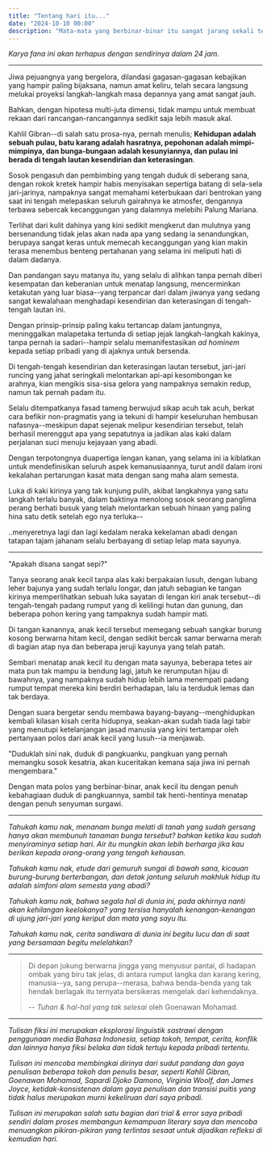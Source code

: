 ```yaml
---
title: "Tentang hari itu..."
date: "2024-10-10 00:00"
description: "Mata-mata yang berbinar-binar itu sangat jarang sekali terlihat."
---
```


_Karya fana ini akan terhapus dengan sendirinya dalam 24 jam._

---

Jiwa pejuangnya yang bergelora, dilandasi gagasan-gagasan kebajikan yang hampir paling bijaksana, namun amat keliru, telah secara langsung melukai proyeksi langkah-langkah masa depannya yang amat sangat jauh.

Bahkan, dengan hipotesa multi-juta dimensi, tidak mampu untuk membuat rekaan dari rancangan-rancangannya sedikit saja lebih masuk akal.

Kahlil Gibran--di salah satu prosa-nya, pernah menulis; __Kehidupan adalah sebuah pulau, batu karang adalah hasratnya, pepohonan adalah mimpi-mimpinya, dan bunga-bungaan adalah kesunyiannya, dan pulau ini berada di tengah lautan kesendirian dan keterasingan__.

Sosok pengasuh dan pembimbing yang tengah duduk di seberang sana, dengan rokok kretek hampir habis menyisakan sepertiga batang di sela-sela jari-jarinya, nampaknya sangat memahami keterbukaan dari bentrokan yang saat ini tengah melepaskan seluruh gairahnya ke atmosfer, dengannya terbawa sebercak kecanggungan yang dalamnya melebihi Palung Mariana.

Terlihat dari kulit dahinya yang kini sedikit mengkerut dan mulutnya yang bersenandung tidak jelas akan nada apa yang sedang ia senandungkan, berupaya sangat keras untuk memecah kecanggungan yang kian makin terasa menembus benteng pertahanan yang selama ini meliputi hati di dalam dadanya.

Dan pandangan sayu matanya itu, yang selalu di alihkan tanpa pernah diberi kesempatan dan keberanian untuk menatap langsung, mencerminkan ketakutan yang luar biasa--yang terpancar dari dalam jiwanya yang sedang sangat kewalahaan menghadapi kesendirian dan keterasingan di tengah-tengah lautan ini.

Dengan prinsip-prinsip paling kaku tertancap dalam jantungnya, meninggalkan malapetaka tertunda di setiap jejak langkah-langkah kakinya, tanpa pernah ia sadari--hampir selalu memanifestasikan _ad hominem_ kepada setiap pribadi yang di ajaknya untuk bersenda.

Di tengah-tengah kesendirian dan keterasingan lautan tersebut, jari-jari runcing yang jahat seringkali melontarkan api-api kesombongan ke arahnya, kian mengikis sisa-sisa gelora yang nampaknya semakin redup, namun tak pernah padam itu.

Selalu ditempatkanya fasad tameng berwujud sikap acuh tak acuh, berkat cara befikir non-pragmatis yang ia tekuni di hampir keseluruhan hembusan nafasnya--meskipun dapat sejenak melipur kesendirian tersebut, telah berhasil merenggut apa yang sepatutnya ia jadikan alas kaki dalam perjalanan suci menuju kejayaan yang abadi.

Dengan terpotongnya duapertiga lengan kanan, yang selama ini ia kiblatkan untuk mendefinisikan seluruh aspek kemanusiaannya, turut andil dalam ironi kekalahan pertarungan kasat mata dengan sang maha alam semesta.

Luka di kaki kirinya yang tak kunjung pulih, akibat langkahnya yang satu langkah terlalu banyak, dalam baktinya menolong sosok seorang panglima perang berhati busuk yang telah melontarkan sebuah hinaan yang paling hina satu detik setelah ego nya terluka--

..menyeretnya lagi dan lagi kedalam neraka kekelaman abadi dengan tatapan tajam jahanam selalu berbayang di setiap lelap mata sayunya.

---

"Apakah disana sangat sepi?"

Tanya seorang anak kecil tanpa alas kaki berpakaian lusuh, dengan lubang leher bajunya yang sudah terlalu longar, dan jatuh sebagian ke tangan kirinya memperlihatkan sebuah luka sayatan di lengan kiri anak tersebut--di tengah-tengah padang rumput yang di kelilingi hutan dan gunung, dan beberapa pohon kering yang tampaknya sudah hampir mati.

Di tangan kanannya, anak kecil tersebut memegang sebuah sangkar burung kosong berwarna hitam kecil, dengan sedikit bercak samar berwarna merah di bagian atap nya dan beberapa jeruji kayunya yang telah patah.

Sembari menatap anak kecil itu dengan mata sayunya, beberapa tetes air mata pun tak mampu ia bendung lagi, jatuh ke rerumputan hijau di bawahnya, yang nampaknya sudah hidup lebih lama menempati padang rumput tempat mereka kini berdiri berhadapan, lalu ia terduduk lemas dan tak berdaya.

Dengan suara bergetar sendu membawa bayang-bayang--menghidupkan kembali kilasan kisah cerita hidupnya, seakan-akan sudah tiada lagi tabir yang menutupi ketelanjangan jasad manusia yang kini tertampar oleh pertanyaan polos dari anak kecil yang lusuh--ia menjawab.

"Duduklah sini nak, duduk di pangkuanku, pangkuan yang pernah memangku sosok kesatria, akan kuceritakan kemana saja jiwa ini pernah mengembara."


Dengan mata polos yang berbinar-binar, anak kecil itu dengan penuh kebahagiaan duduk di pangkuannya, sambil tak henti-hentinya menatap dengan penuh senyuman surgawi.

---

_Tahukah kamu nak, menanam bunga melati di tanah yang sudah gersang hanya akan membunuh tanaman bunga tersebut? bahkan ketika kau sudah menyiraminya setiap hari. Air itu mungkin akan lebih berharga jika kau berikan kepada orang-orang yang tengah kehausan._

_Tahukah kamu nak, etude dari gemuruh sungai di bawah sana, kicauan burung-burung berterbangan, dan detak jantung seluruh makhluk hidup itu adalah simfoni alam semesta yang abadi?_

_Tahukah kamu nak, bahwa segala hal di dunia ini, pada akhirnya nanti akan kehilangan keelokanya? yang tersisa hanyalah kenangan-kenangan di ujung jari-jari yang keriput dan mata yang sayu itu._

_Tahukah kamu nak, cerita sandiwara di dunia ini begitu lucu dan di saat yang bersamaan begitu melelahkan?_

---

> Di depan jukung berwarna jingga yang menyusur pantai, di hadapan ombak yang biru tak jelas, di antara rumput langka dan karang kering, manusia--ya, sang perupa--merasa, bahwa benda-benda yang tak hendak berlagak itu ternyata bersikeras mengelak dari kehendaknya.
>
> -- _Tuhan & hal-hal yang tak selesai_ oleh Goenawan Mohamad.


---

_Tulisan fiksi ini merupakan eksplorasi linguistik sastrawi dengan penggunaan media Bahasa Indonesia, setiap tokoh, tempat, cerita, konflik dan lainnya hanya fiksi belaka dan tidak tertuju kepada pribadi tertentu._

_Tulisan ini mencoba membingkai dirinya dari sudut pandang dan gaya penulisan beberapa tokoh dan penulis besar, seperti Kahlil Gibran, Goenawan Mohamad, Sapardi Djoko Damono, Virginia Woolf, dan James Joyce, ketidak-konsistenan dalam gaya penulisan dan transisi puitis yang tidak halus merupakan murni kekeliruan dari saya pribadi._

_Tulisan ini merupakan salah satu bagian dari trial & error saya pribadi sendiri dalam proses membangun kemampuan literary saya dan mencoba menuangkan pikiran-pikiran yang terlintas sesaat untuk dijadikan refleksi di kemudian hari._

